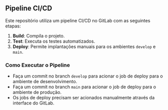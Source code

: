 ## Pipeline CI/CD

Este repositório utiliza um pipeline CI/CD no GitLab com as seguintes etapas:

1. **Build**: Compila o projeto.
2. **Test**: Executa os testes automatizados.
3. **Deploy**: Permite implantações manuais para os ambientes `develop` e `main`.

### Como Executar o Pipeline

- Faça um commit no branch `develop` para acionar o job de deploy para o ambiente de desenvolvimento.
- Faça um commit no branch `main` para acionar o job de deploy para o ambiente de produção.
- Os jobs de deploy precisam ser acionados manualmente através da interface do GitLab.

